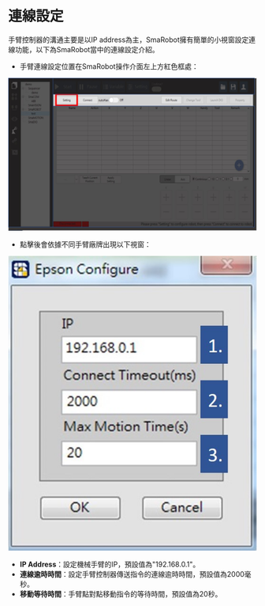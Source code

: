 # 連線設定

手臂控制器的溝通主要是以IP address為主，SmaRobot擁有簡單的小視窗設定連線功能，以下為SmaRobot當中的連線設定介紹。

* 手臂連線設定位置在SmaRobot操作介面左上方紅色框處：

![&#x6A5F;&#x68B0;&#x624B;&#x81C2;&#x9023;&#x7DDA;&#x8A2D;&#x5B9A;&#x4F4D;&#x7F6E;](../../.gitbook/assets/5.jpg)

* 點擊後會依據不同手臂廠牌出現以下視窗：

![](../../.gitbook/assets/connectsetup.jpg)

* **IP Address**：設定機械手臂的IP，預設值為"192.168.0.1"。
* **連線逾時時間**：設定手臂控制器傳送指令的連線逾時時間，預設值為2000毫秒。
* **移動等待時間**：手臂點對點移動指令的等待時間，預設值為20秒。

